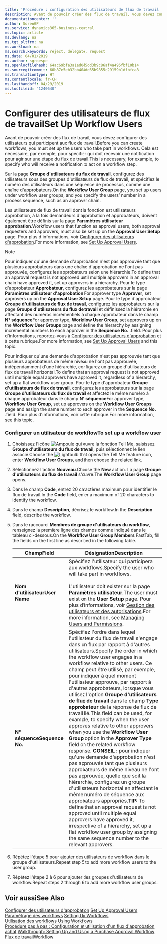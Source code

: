 ```yaml
---
title: 'Procédure : configuration des utilisateurs de flux de travail | Microsoft Docs'
description: Avant de pouvoir créer des flux de travail, vous devez configurer des utilisateurs qui participent aux flux de travail. Cela est nécessaire, par exemple, pour spécifier qui doit recevoir une notification pour agir sur une étape du flux de travail.
documentationcenter: ''
author: SorenGP
ms.service: dynamics365-business-central
ms.topic: article
ms.devlang: na
ms.tgt_pltfrm: na
ms.workload: na
ms.search.keywords: reject, delegate, request
ms.date: 04/01/2019
ms.author: sgroespe
ms.openlocfilehash: 64ac69bfa3a1ad0d5dd3b9c86af4a495fbf10b14
ms.sourcegitcommit: 60b87e5eb32bb408dd65b9855c29159b1dfbfca8
ms.translationtype: HT
ms.contentlocale: fr-CH
ms.lasthandoff: 04/29/2019
ms.locfileid: "1240640"
---
```

# <a name="set-up-workflow-users"></a><span data-ttu-id="31c21-104">Configurer des utilisateurs de flux de travail</span><span class="sxs-lookup"><span data-stu-id="31c21-104">Set Up Workflow Users</span></span>
<span data-ttu-id="31c21-105">Avant de pouvoir créer des flux de travail, vous devez configurer des utilisateurs qui participent aux flux de travail.</span><span class="sxs-lookup"><span data-stu-id="31c21-105">Before you can create workflows, you must set up the users who take part in workflows.</span></span> <span data-ttu-id="31c21-106">Cela est nécessaire, par exemple, pour spécifier qui doit recevoir une notification pour agir sur une étape du flux de travail.</span><span class="sxs-lookup"><span data-stu-id="31c21-106">This is necessary, for example, to specify who will receive a notification to act on a workflow step.</span></span>  

<span data-ttu-id="31c21-107">Sur la page **Groupe d'utilisateurs du flux de travail**, configurez des utilisateurs sous des groupes d'utilisateurs de flux de travail, et spécifiez le numéro des utilisateurs dans une séquence de processus, comme une chaîne d'approbateurs.</span><span class="sxs-lookup"><span data-stu-id="31c21-107">On the **Workflow User Group** page, you set up users under workflow user groups, and you specify the users’ number in a process sequence, such as an approver chain.</span></span>  

<span data-ttu-id="31c21-108">Les utilisateurs de flux de travail dont la fonction est utilisateurs approbation, à la fois demandeurs d'approbation et approbateurs, doivent également être définis sur la page **Paramètres utilisateur approbation**.</span><span class="sxs-lookup"><span data-stu-id="31c21-108">Workflow users that function as approval users, both approval requesters and approvers, must also be set up on the **Approval User Setup** page.</span></span> <span data-ttu-id="31c21-109">Pour plus d'informations, voir [Configurer des utilisateurs d'approbation](across-how-to-set-up-approval-users.md).</span><span class="sxs-lookup"><span data-stu-id="31c21-109">For more information, see [Set Up Approval Users](across-how-to-set-up-approval-users.md).</span></span>  

> [!NOTE]  
>  <span data-ttu-id="31c21-110">Pour indiquer qu'une demande d'approbation n'est pas approuvée tant que plusieurs approbateurs dans une chaîne d'approbation ne l'ont pas approuvée, configurez les approbateurs selon une hiérarchie.</span><span class="sxs-lookup"><span data-stu-id="31c21-110">To define that an approval request is not approved until multiple approvers in an approval chain have approved it, set up approvers in a hierarchy.</span></span> <span data-ttu-id="31c21-111">Pour le type d'approbateur **Approbateur**, configurez les approbateurs sur la page **Paramètres utilisateur d'approbation**.</span><span class="sxs-lookup"><span data-stu-id="31c21-111">For approver type **Approver**, set approvers up on the **Approval User Setup** page.</span></span> <span data-ttu-id="31c21-112">Pour le type d'approbateur **Groupe d'utilisateurs de flux de travail**, configurez les approbateurs sur la page **Groupe d'utilisateurs du flux de travail** et définissez la hiérarchie en affectant des numéros incrémentiels à chaque approbateur dans le champ **N° séquence**</span><span class="sxs-lookup"><span data-stu-id="31c21-112">For approver type, **Workflow User Group**, set approvers up on the **Workflow User Groups** page and define the hierarchy by assigning incremental numbers to each approver in the **Sequence No.**</span></span> <span data-ttu-id="31c21-113">.</span><span class="sxs-lookup"><span data-stu-id="31c21-113">field.</span></span> <span data-ttu-id="31c21-114">Pour plus d'informations, reportez-vous à [Configurer des utilisateurs d'approbation](across-how-to-set-up-approval-users.md) et à cette rubrique.</span><span class="sxs-lookup"><span data-stu-id="31c21-114">For more information, see [Set Up Approval Users](across-how-to-set-up-approval-users.md) and this topic.</span></span>  
>   
>  <span data-ttu-id="31c21-115">Pour indiquer qu'une demande d'approbation n'est pas approuvée tant que plusieurs approbateurs de même niveau ne l'ont pas approuvée, indépendamment d'une hiérarchie, configurez un groupe d'utilisateurs de flux de travail horizontal.</span><span class="sxs-lookup"><span data-stu-id="31c21-115">To define that an approval request is not approved until multiple equal approvers have approved it, regardless of a hierarchy, set up a flat workflow user group.</span></span> <span data-ttu-id="31c21-116">Pour le type d'approbateur **Groupe d'utilisateurs de flux de travail**, configurez les approbateurs sur la page **Groupe d'utilisateurs du flux de travail** et affectez le même numéro à chaque approbateur dans le champ **N° séquence**</span><span class="sxs-lookup"><span data-stu-id="31c21-116">For approver type, **Workflow User Group**, set up approvers on the **Workflow User Groups** page and assign the same number to each approver in the **Sequence No.**</span></span> <span data-ttu-id="31c21-117">.</span><span class="sxs-lookup"><span data-stu-id="31c21-117">field.</span></span> <span data-ttu-id="31c21-118">Pour plus d'informations, voir cette rubrique.</span><span class="sxs-lookup"><span data-stu-id="31c21-118">For more information, see this topic.</span></span>  

### <a name="to-set-up-a-workflow-user"></a><span data-ttu-id="31c21-119">Configurer un utilisateur de workflow</span><span class="sxs-lookup"><span data-stu-id="31c21-119">To set up a workflow user</span></span>  

1. <span data-ttu-id="31c21-120">Choisissez l'icône ![Ampoule qui ouvre la fonction Tell Me](media/ui-search/search_small.png "Dites-moi ce que vous voulez faire"), saisissez **Groupe d'utilisateurs du flux de travail**, puis sélectionnez le lien associé.</span><span class="sxs-lookup"><span data-stu-id="31c21-120">Choose the ![Lightbulb that opens the Tell Me feature](media/ui-search/search_small.png "Tell me what you want to do") icon, enter **Workflow User Groups**, and then choose the related link.</span></span>  
2. <span data-ttu-id="31c21-121">Sélectionnez l'action **Nouveau**.</span><span class="sxs-lookup"><span data-stu-id="31c21-121">Choose the **New** action.</span></span> <span data-ttu-id="31c21-122">La page **Groupe d'utilisateurs du flux de travail** s'ouvre.</span><span class="sxs-lookup"><span data-stu-id="31c21-122">The **Workflow User Group** page opens.</span></span>  
3. <span data-ttu-id="31c21-123">Dans le champ **Code**, entrez 20 caractères maximum pour identifier le flux de travail.</span><span class="sxs-lookup"><span data-stu-id="31c21-123">In the **Code** field, enter a maximum of 20 characters to identify the workflow.</span></span>  
4. <span data-ttu-id="31c21-124">Dans le champ **Description**, décrivez le workflow.</span><span class="sxs-lookup"><span data-stu-id="31c21-124">In the **Description** field, describe the workflow.</span></span>  
5. <span data-ttu-id="31c21-125">Dans le raccourci **Membres de groupe d'utilisateurs du workflow**, renseignez la première ligne des champs comme indiqué dans le tableau ci-dessous.</span><span class="sxs-lookup"><span data-stu-id="31c21-125">On the **Workflow User Group Members** FastTab, fill the fields on the first line as described in the following table.</span></span>  

    |<span data-ttu-id="31c21-126">Champ</span><span class="sxs-lookup"><span data-stu-id="31c21-126">Field</span></span>|<span data-ttu-id="31c21-127">Désignation</span><span class="sxs-lookup"><span data-stu-id="31c21-127">Description</span></span>|  
    |---------------------------------|---------------------------------------|  
    |<span data-ttu-id="31c21-128">**Nom d'utilisateur**</span><span class="sxs-lookup"><span data-stu-id="31c21-128">**User Name**</span></span>|<span data-ttu-id="31c21-129">Spécifiez l'utilisateur qui participera aux workflows.</span><span class="sxs-lookup"><span data-stu-id="31c21-129">Specify the user who will take part in workflows.</span></span><br /><br /> <span data-ttu-id="31c21-130">L'utilisateur doit exister sur la page **Paramètres utilisateur**.</span><span class="sxs-lookup"><span data-stu-id="31c21-130">The user must exist on the **User Setup** page.</span></span> <span data-ttu-id="31c21-131">Pour plus d'informations, voir [Gestion des utilisateurs et des autorisations](ui-how-users-permissions.md).</span><span class="sxs-lookup"><span data-stu-id="31c21-131">For more information, see [Managing Users and Permissions](ui-how-users-permissions.md).</span></span>|  
    |<span data-ttu-id="31c21-132">**N° séquence**</span><span class="sxs-lookup"><span data-stu-id="31c21-132">**Sequence No.**</span></span>|<span data-ttu-id="31c21-133">Spécifiez l'ordre dans lequel l'utilisateur du flux de travail s'engage dans un flux par rapport à d'autres utilisateurs.</span><span class="sxs-lookup"><span data-stu-id="31c21-133">Specify the order in which the workflow user engages in a workflow relative to other users.</span></span> <span data-ttu-id="31c21-134">Ce champ peut être utilisé, par exemple, pour indiquer à quel moment l'utilisateur approuve, par rapport à d'autres approbateurs, lorsque vous utilisez l'option **Groupe d'utilisateurs de flux de travail** dans le champ **Type approbateur** de la réponse de flux de travail lié.</span><span class="sxs-lookup"><span data-stu-id="31c21-134">This field can be used, for example, to specify when the user approves relative to other approvers when you use the **Workflow User Group** option in the **Approver Type** field on the related workflow response.</span></span> <span data-ttu-id="31c21-135">**CONSEIL :**  pour indiquer qu'une demande d'approbation n'est pas approuvée tant que plusieurs approbateurs de même niveau ne l'ont pas approuvée, quelle que soit la hiérarchie, configurez un groupe d'utilisateurs horizontal en affectant le même numéro de séquence aux approbateurs appropriés.</span><span class="sxs-lookup"><span data-stu-id="31c21-135">**TIP:**  To define that an approval request is not approved until multiple equal approvers have approved it, irrespective of a hierarchy, set up a flat workflow user group by assigning the same sequence number to the relevant approvers.</span></span>|  
6. <span data-ttu-id="31c21-136">Répétez l'étape 5 pour ajouter des utilisateurs de workflow dans le groupe d'utilisateurs.</span><span class="sxs-lookup"><span data-stu-id="31c21-136">Repeat step 5 to add more workflow users to the user group.</span></span>  
7. <span data-ttu-id="31c21-137">Répétez l'étape 2 à 6 pour ajouter des groupes d'utilisateurs de workflow.</span><span class="sxs-lookup"><span data-stu-id="31c21-137">Repeat steps 2 through 6 to add more workflow user groups.</span></span>  

## <a name="see-also"></a><span data-ttu-id="31c21-138">Voir aussi</span><span class="sxs-lookup"><span data-stu-id="31c21-138">See Also</span></span>  
<span data-ttu-id="31c21-139">[Configurer des utilisateurs d'approbation](across-how-to-set-up-approval-users.md) </span><span class="sxs-lookup"><span data-stu-id="31c21-139">[Set Up Approval Users](across-how-to-set-up-approval-users.md) </span></span>  
<span data-ttu-id="31c21-140">[Paramétrage des workflows](across-set-up-workflows.md) </span><span class="sxs-lookup"><span data-stu-id="31c21-140">[Setting Up Workflows](across-set-up-workflows.md) </span></span>  
<span data-ttu-id="31c21-141">[Utilisation des workflows](across-use-workflows.md) </span><span class="sxs-lookup"><span data-stu-id="31c21-141">[Using Workflows](across-use-workflows.md) </span></span>  
<span data-ttu-id="31c21-142">[Procédure pas à pas : Configuration et utilisation d'un flux d'approbation achat](walkthrough-setting-up-and-using-a-purchase-approval-workflow.md) </span><span class="sxs-lookup"><span data-stu-id="31c21-142">[Walkthrough: Setting Up and Using a Purchase Approval Workflow](walkthrough-setting-up-and-using-a-purchase-approval-workflow.md) </span></span>  
[<span data-ttu-id="31c21-143">Flux de travail</span><span class="sxs-lookup"><span data-stu-id="31c21-143">Workflow</span></span>](across-workflow.md)   
